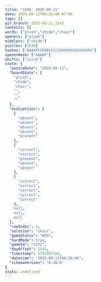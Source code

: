 ```yaml
---
title: "1545: 2025-09-11"
date: 2025-09-11T06:26:06-07:00
tags: []
git_branch: 2025-09-11_1545
contests: []
words: ["plush","chide","chair"]
openers: ["plush"]
middlers: ["chide"]
puzzles: [1545]
hashes: ["AAAAPCCPAACCCCCXXXXXXXXXXXXXXX"]
openerHash: ["AAAAP"]
shifts: ["ioirb"]
state: {
  "puzzleDate": "2025-09-11",
  "boardState": [
    "plush",
    "chide",
    "chair",
    "",
    "",
    ""
  ],
  "evaluations": [
    [
      "absent",
      "absent",
      "absent",
      "absent",
      "present"
    ],
    [
      "correct",
      "correct",
      "present",
      "absent",
      "absent"
    ],
    [
      "correct",
      "correct",
      "correct",
      "correct",
      "correct"
    ],
    null,
    null,
    null
  ],
  "rowIndex": 3,
  "solution": "chair",
  "gameStatus": "WIN",
  "hardMode": true,
  "gameId": "1372",
  "dayOffset": 1545,
  "timestamp": 1757597166,
  "datetime": "2025-09-11T06:26:06",
  "schemaVersion": "0.40.0"
}
stats: undefined
---
```

<!-- more -->
